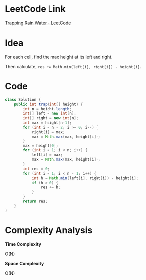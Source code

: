 # LeetCode Link

[Trapping Rain Water - LeetCode](https://leetcode.com/problems/trapping-rain-water/)

# Idea

For each cell, find the max height at its left and right.

Then calculate, `res += Math.min(left[i], right[i]) - height[i]`.

# Code

```java
class Solution {
    public int trap(int[] height) {
        int n = height.length;
        int[] left = new int[n];
        int[] right = new int[n];
        int max = height[n-1];
        for (int i = n - 2; i >= 0; i--) {
            right[i] = max;
            max = Math.max(max, height[i]);
        }
        max = height[0];
        for (int i = 1; i < n; i++) {
            left[i] = max;
            max = Math.max(max, height[i]);
        }
        int res = 0;
        for (int i = 1; i < n - 1; i++) {
            int h = Math.min(left[i], right[i]) - height[i];
            if (h > 0) {
                res += h;
            }
        }
        return res;
    }
}
```

# Complexity Analysis

**Time Complexity**

O(N)

**Space Complexity**

O(N)
